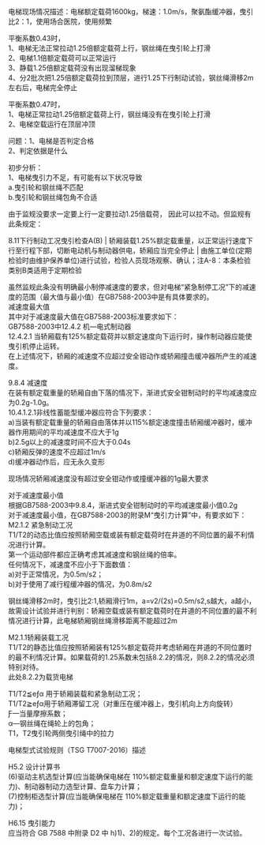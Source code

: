 电梯现场情况描述：电梯额定载荷1600kg，梯速：1.0m/s，聚氨酯缓冲器，曳引比2：1，使用场合医院，使用频繁  
  
平衡系数0.43时，  
1、电梯无法正常拉动1.25倍额定载荷上行，钢丝绳在曳引轮上打滑  
2、电梯1.1倍额定载荷可以正常运行  
3、静载1.25倍额定载荷没有出现溜梯现象  
4、分2批次把1.25倍额定载荷拉到顶层，进行1.25下行制动试验，钢丝绳滑移2m左右后，电梯完全停止  
  
平衡系数0.47时，  
1、电梯正常拉动1.25倍额定载荷上行，钢丝绳没有在曳引轮上打滑  
2、电梯空载运行在顶层冲顶  
  
问题：1、电梯是否判定合格  
2、判定依据是什么  
  
初步分析：  
1、电梯曳引力不足，有可能有以下状况导致  
a.曳引轮和钢丝绳不匹配  
b.曳引轮和钢丝绳包角不合适  
  
由于监规没要求一定要上行一定要拉动1.25倍载荷， 因此可以拉不动。但监规有此条规定：  

8.11下行制动工况曳引检查A(B) | 轿厢装载1.25%额定载重量，以正常运行速度下行至行程下部，切断电动机与制动器供电，轿厢应当完全停止 | 由施工单位(定期检验时由维护保养单位)进行试验，检验人员现场观察、确认；注A-8：本条检验类别B类适用于定期检验  

虽然监规此条没有明确最小制停减速度的要求，但对电梯“紧急制停工况”下的减速度的范围（最大值与最小值）在GB7588-2003中是有具体要求的。  
减速度最大值  
其中对于减速度最大值在GB7588-2003标准要求如下：  
GB7588-2003中12.4.2 机—电式制动器  
12.4.2.1 当轿厢载有125%额定载荷并以额定速度向下运行时，操作制动器应能使曳引机停止运转。  
在上述情况下，轿厢的减速度不应超过安全钳动作或轿厢撞击缓冲器所产生的减速度。  
  
9.8.4 减速度  
在装有额定载重量的轿厢自由下落的情况下，渐进式安全钳制动时的平均减速度应为0.2g-1.0g。  
10.4.1.2.1非线性蓄能型缓冲器应符合下列要求：  
a)当装有额定载重量的轿厢自由落体并以115%额定速度撞击轿厢缓冲器时，缓冲器作用期间的平均减速度不应大于1g  
b)2.5g以上的减速度时间不应大于0.04s  
c)轿厢反弹的速度不应超过1m/s  
d)缓冲器动作后，应无永久变形  
  
现场情况轿厢减速度没有超过安全钳动作或撞缓冲器的1g最大要求  
  
对于减速度最小值  
根据GB7588-2003中9.8.4，渐进式安全钳制动时的平均减速度最小值0.2g  
对于减速度最小值，在GB7588-2003的附录M“曳引力计算”中，有要求如下：  
M2.1.2 紧急制动工况  
T1/T2的动态比值应按照轿厢空载或装有额定载荷时在井道的不同位置的最不利情况进行计算。  
第一个运动部件都应正确考虑其减速度和钢丝绳的倍率。  
任何情况下，减速度不应小于下面数值：  
a)对于正常情况，为0.5m/s2；  
b)对于使用了减行程缓冲器的情况，为0.8m/s2  
  
钢丝绳滑移2m时，曳引比2:1,轿厢滑行1m，a=v2/(2s)=0.5m/s2,s越大，a越小，  
故需设计试验并进行判别：轿厢空载或装有额定载荷时在井道的不同位置的最不利情况进行计算，此电梯轿厢钢丝绳滑移距离不能超过2m  
  
  
M2.1.1轿厢装载工况  
T1/T2的静态比值应按照轿厢装有125%额定载荷并考虑轿厢在井道的不同位置时的最不利情况计算。如果载荷的1.25系数未包括8.2.2的情况，则8.2.2的情况必须特别对待。  
此处8.2.2为载货电梯  
  
T1/T2≦eƒα 用于轿厢装载和紧急制动工况；  
T1/T2≧eƒα用于轿厢滞留工况（对重压在缓冲器上，曳引机向上方向旋转）  
Ƒ—当量摩擦系数；  
α—钢丝绳在绳轮上的包角；  
T1，T2曳引轮两侧曳引绳中的拉力  
  
电梯型式试验规则（TSG T7007-2016）描述  
  
H5.2 设计计算书  
(6)驱动主机选型计算(应当能确保电梯在 110%额定载重量和额定速度下运行的能力)、制动器制动力选型计算、盘车力计算；   
(7)控制柜选型计算(应当能确保电梯在 110%额定载重量和额定速度下运行的能力)；   
  
H6.15 曳引能力   
应当符合 GB 7588 中附录 D2 中 h)1)、2)的规定。每个工况各进行一次试验。  

